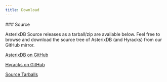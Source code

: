 ```yaml
---
title: Download
---
```


<div class="row">
<div class="col-md-6" markdown="1">
### Source
</div>
</div>
<div class="row">
<div class="col-md-6" markdown="1">

AsterixDB Source releases as a tarball/zip are available below.
Feel free to browse and download the source tree of AsterixDB (and Hyracks) from our GitHub mirror.


</div>
<div class="col-md-6" markdown="1">

<p><a class="btn btn-md btn-info" href="https://github.com/apache/incubator-asterixdb/" role="button">AsterixDB on GitHub <i class="fa fa-github fa-lg"></i></a></p>
<p><a class="btn btn-md btn-info" href="https://github.com/apache/incubator-asterixdb-hyracks/" role="button">Hyracks on GitHub <i class="fa fa-github fa-lg"></i></a></p>
<p><a class="btn btn-md btn-info" href="https://www.apache.org/dyn/closer.cgi/incubator/asterixdb" role="button">Source Tarballs <i class="fa fa-download fa-lg"></i></a></p>

</div>
</div>

<div class="row">

<!--
<div class="col-md-6" markdown="1">
### Standalone Cluster Installer


</div>
</div>

<div class="row">

<div class="col-md-6" markdown="1">
This packaging is most suitable for installation on a cluster without Hadoop or YARN. Choose from either a stable release or the latest build from our master branch.
</div>

<div class="col-md-6" markdown="1">

<p><a class="btn btn-md btn-success" href="{{ site.STABLE_DOWNLOAD_URL }}" role="button">Download AsterixDB {{ site.STABLE_VERSION }} <i class="fa fa-download fa-lg"></i> </a></p>
<p><a class="btn btn-md btn-warning" href="{{ site.UNSTABLE_DOWNLOAD_URL }}" role="button">Download AsterixDB {{ site.UNSTABLE_VERSION }} <i class="fa fa-download fa-lg"></i> </a></p>

</div>

</div>


<div class="row">


<div class="col-md-6" markdown="1">
### YARN Cluster Installer


</div>
</div>

<div class="row">

<div class="col-md-6" markdown="1">
This is AsterixDB packaged with the YARN installer. If you already have a cluster running Hadoop YARN, this is the easiest way to start out with AsterixDB.
</div>

<div class="col-md-6" markdown="1">

<p><a class="btn btn-md btn-warning" href="{{ site.UNSTABLE_YARN_URL }}" role="button">Download AsterixDB {{ site.UNSTABLE_VERSION }} <i class="fa fa-download fa-lg"></i> </a></p>

</div>

</div>


<div class="row">


<div class="col-md-6" markdown="1">
### Extras


</div>
</div>

<div class="row">

<div class="col-md-6" markdown="1">
APIs, Bindings and Demos. If you're a developer looking for examples of how to build an application on top of or integrated with AsterixDB, these should help you get started.

</div>

<div class="col-md-6" markdown="1">

<p><a class="btn btn-md btn-success" href="{{ site.ICS_DOWNLOAD_BASE_URL }}/demos/tweetbook-demo.zip" role="button">Download the TweetBook Demo <i class="fa fa-download fa-lg"></i> </a></p>

<p><a class="btn btn-md btn-success" href="{{ site.ICS_DOWNLOAD_BASE_URL }}/demos/admaql101-demo.zip" role="button">Download the AsterixDB ADM & AQL 101 Demo <i class="fa fa-download fa-lg"></i> </a></p>

<p><a class="btn btn-md btn-success" href="{{ site.ICS_DOWNLOAD_BASE_URL }}/bindings/asterix-sdk-stable.js" role="button">Download AsterixDB Javascript Bindings <i class="fa fa-download fa-lg"></i> </a></p>
</div>
</div>

-->
